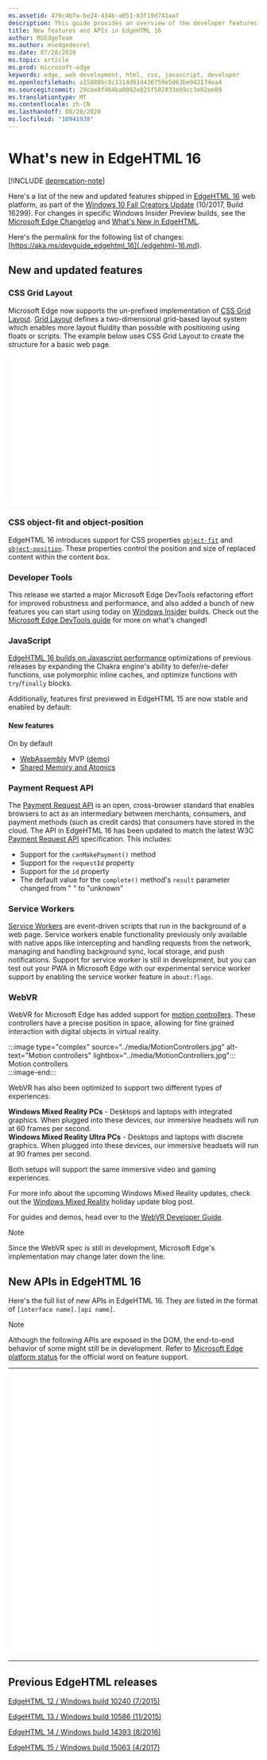 ```yaml
---
ms.assetid: 476c4b7a-be24-434b-a051-83f19d741aaf
description: This guide provides an overview of the developer features and standards included in Microsoft Edge.
title: New features and APIs in EdgeHTML 16
author: MSEdgeTeam
ms.author: msedgedevrel
ms.date: 07/28/2020
ms.topic: article
ms.prod: microsoft-edge
keywords: edge, web development, html, css, javascript, developer
ms.openlocfilehash: a15888bc8c1314d61d436759e5d63be942174ea4
ms.sourcegitcommit: 29cbe0f464ba0092e025f502833eb9cc3e02ee89
ms.translationtype: MT
ms.contentlocale: zh-CN
ms.lasthandoff: 08/20/2020
ms.locfileid: "10941938"
---
```

# What's new in EdgeHTML 16  

[!INCLUDE [deprecation-note](../../includes/legacy-edge-note.md)]  

Here's a list of the new and updated features shipped in [EdgeHTML 16](https://blogs.windows.com/msedgedev/2017/10/17) web platform, as part of the [Windows 10 Fall Creators Update](https://blogs.windows.com/windowsexperience/2017/10/17/whats-new-windows-10-fall-creators-update) \(10/2017, Build 16299\).  For changes in specific Windows Insider Preview builds, see the [Microsoft Edge Changelog](https://developer.microsoft.com/microsoft-edge/platform/changelog) and [What's New in EdgeHTML](../whats-new.md).  

Here's the permalink for the following list of changes:  [https://aka.ms/devguide_edgehtml_16](./edgehtml-16.md).  

## New and updated features  

### CSS Grid Layout  

Microsoft Edge now supports the un-prefixed implementation of [CSS Grid Layout](https://www.w3.org/TR/css-grid-1).  [Grid Layout](https://developer.mozilla.org/docs/Web/CSS/CSS_Grid_Layout) defines a two-dimensional grid-based layout system which enables more layout fluidity than possible with positioning using floats or scripts.  The example below uses CSS Grid Layout to create the structure for a basic web page.  

<iframe height='303' scrolling='no' title='CSS Grid Layout' src='//codepen.io/MSEdgeDev/embed/mMQqZX/?height=303&theme-id=23761&default-tab=css,result&embed-version=2' frameborder='no' allowtransparency='true' allowfullscreen='true'>See the Pen <a href='https://codepen.io/MSEdgeDev/pen/mMQqZX/'>CSS Grid Layout</a>by MSEdgeDev (<a href='https://codepen.io/MSEdgeDev'>@MSEdgeDev</a>) on <a href='https://codepen.io'>CodePen</a>.</iframe>  

### CSS object-fit and object-position  

EdgeHTML 16 introduces support for CSS properties [`object-fit`](https://developer.mozilla.org/docs/Web/CSS/object-fit) and [`object-position`](https://developer.mozilla.org/docs/Web/CSS/object-position).  These properties control the position and size of replaced content within the content box.  

### Developer Tools  

This release we started a major Microsoft Edge DevTools refactoring effort for improved robustness and performance, and also added a bunch of new features you can start using today on [Windows Insider](https://insider.windows.com) builds.  Check out the [Microsoft Edge DevTools guide](../whats-new.md) for more on what's changed!  

### JavaScript  

[EdgeHTML 16 builds on Javascript performance](https://blogs.windows.com/msedgedev/2017/10/31) optimizations of previous releases by expanding the Chakra engine's ability to defer/re-defer functions, use polymorphic inline caches, and optimize functions with `try`/`finally` blocks.  

Additionally, features first previewed in EdgeHTML 15 are now stable and enabled by default:  

#### New features  

On by default  

*   [WebAssembly](https://developer.microsoft.com/microsoft-edge/platform/status/webassemblymvp/?q=WebAssembly) MVP \([demo](https://webassembly.org/demo)\)  
*   [Shared Memory and Atomics](https://developer.microsoft.com/microsoft-edge/platform/status/sharedmemoryandatomics/?q=Atomics)  

### Payment Request API  

The [Payment Request API](../windows-integration/payment-request-api.md) is an open, cross-browser standard that enables browsers to act as an intermediary between merchants, consumers, and payment methods \(such as credit cards\) that consumers have stored in the cloud.  The API in EdgeHTML 16 has been updated to match the latest W3C [Payment Request API](https://w3c.github.io/payment-request) specification.  This includes:  

*   Support for the `canMakePayment()` method  
*   Support for the `requestId` property  
*   Support for the `id` property  
*   The default value for the `complete()` method's `result` parameter changed from " " to "unknown"  

### Service Workers  

[Service Workers](https://www.w3.org/TR/service-workers-1) are event-driven scripts that run in the background of a web page.  Service workers enable functionality previously only available with native apps like intercepting and handling requests from the network, managing and handling background sync, local storage, and push notifications.  Support for service worker is still in development, but you can test out your PWA in Microsoft Edge with our experimental service worker support by enabling the service worker feature in `about:flags`.  

### WebVR  

WebVR for Microsoft Edge has added support for [motion controllers](https://developer.microsoft.com/windows/mixed-reality/motion_controllers).  These controllers have a precise position in space, allowing for fine grained interaction with digital objects in virtual reality.  

:::image type="complex" source="../media/MotionControllers.jpg" alt-text="Motion controllers" lightbox="../media/MotionControllers.jpg":::
   Motion controllers  
:::image-end:::  

WebVR has also been optimized to support two different types of experiences.  

**Windows Mixed Reality PCs** - Desktops and laptops with integrated graphics.  When plugged into these devices, our immersive headsets will run at 60 frames per second.  
**Windows Mixed Reality Ultra PCs** - Desktops and laptops with discrete graphics.  When plugged into these devices, our immersive headsets will run at 90 frames per second.  

Both setups will support the same immersive video and gaming experiences.  

For more info about the upcoming Windows Mixed Reality updates, check out the [Windows Mixed Reality](https://blogs.windows.com/windowsexperience/2017/08/28/windows-mixed-reality-holiday-update) holiday update blog post.  

For guides and demos, head over to the [WebVR Developer Guide](/microsoft-edge/webvr).  

 > [!NOTE] 
 > Since the WebVR spec is still in development, Microsoft Edge's implementation may change later down the line.  

## New APIs in EdgeHTML 16  

Here's the full list of new APIs in EdgeHTML 16.  They are listed in the format of `[interface name].[api name]`.

> [!NOTE] 
> Although the following APIs are exposed in the DOM, the end-to-end behavior of some might still be in development.  Refer to  [Microsoft Edge platform status](https://developer.microsoft.com/microsoft-edge/platform/status) for the official word on feature support.  

---  

<iframe height='559' scrolling='no' title='New APIs in EdgeHTML 16' src='//codepen.io/MSEdgeDev/embed/jLGZZY/?height=559&theme-id=23761&default-tab=result&embed-version=2' frameborder='no' allowtransparency='true' allowfullscreen='true'>See the Pen <a href='https://codepen.io/MSEdgeDev/pen/jLGZZY/'>New APIs in EdgeHTML 16</a>by MSEdgeDev (<a href='https://codepen.io/MSEdgeDev'>@MSEdgeDev</a>) on <a href='https://codepen.io'>CodePen</a>.</iframe>  

---  

## Previous EdgeHTML releases  

[EdgeHTML 12 / Windows build 10240 (7/2015)](./edgehtml-12.md)  

[EdgeHTML 13 / Windows build 10586 (11/2015)](./edgehtml-13.md)  

[EdgeHTML 14 / Windows build 14393 (8/2016)](./edgehtml-14.md)  

[EdgeHTML 15 / Windows build 15063 (4/2017)](./edgehtml-15.md)  

